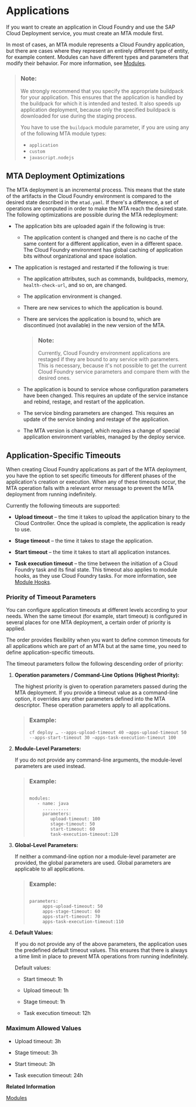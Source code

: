 <!-- loio05402110821742479725338cc8d7fe8c -->

# Applications

If you want to create an application in Cloud Foundry and use the SAP Cloud Deployment service, you must create an MTA module first.

In most of cases, an MTA module represents a Cloud Foundry application, but there are cases where they represent an entirely different type of entity, for example content. Modules can have different types and parameters that modify their behavior. For more information, see [Modules](modules-177d34d.md).

> ### Note:  
> We strongly recommend that you specify the appropriate buildpack for your application. This ensures that the application is handled by the buildpack for which it is intended and tested. It also speeds up application deployment, because only the specified buildpack is downloaded for use during the staging process.
> 
> You have to use the `buildpack` module parameter, if you are using any of the following MTA module types:
> 
> -   `application`
> -   `custom`
> -   `javascript.nodejs`



<a name="loio05402110821742479725338cc8d7fe8c__section_spx_wx5_jgb"/>

## MTA Deployment Optimizations

The MTA deployment is an incremental process. This means that the state of the artifacts in the Cloud Foundry environment is compared to the desired state described in the `mtad.yaml`. If there's a difference, a set of operations are computed in order to make the MTA reach the desired state. The following optimizations are possible during the MTA redeployment:

-   The application bits are uploaded again if the following is true:
    -   The application content is changed and there is no cache of the same content for a different application, even in a different space. The Cloud Foundry environment has global caching of application bits without organizational and space isolation.

-   The application is restaged and restarted if the following is true:
    -   The application attributes, such as commands, buildpacks, memory, `health-check-url`, and so on, are changed.
    -   The application environment is changed.
    -   There are new services to which the application is bound.
    -   There are services the application is bound to, which are discontinued \(not available\) in the new version of the MTA.

        > ### Note:  
        > Currently, Cloud Foundry environment applications are restaged if they are bound to any service with parameters. This is necessary, because it's not possible to get the current Cloud Foundry service parameters and compare them with the desired ones.

    -   The application is bound to service whose configuration parameters have been changed. This requires an update of the service instance and rebind, restage, and restart of the application.
    -   The service binding parameters are changed. This requires an update of the service binding and restage of the application.
    -   The MTA version is changed, which requires a change of special application environment variables, managed by the deploy service.




<a name="loio05402110821742479725338cc8d7fe8c__section_qlj_kky_ncc"/>

## **Application-Specific Timeouts**

When creating Cloud Foundry applications as part of the MTA deployment, you have the option to set specific timeouts for different phases of the application's creation or execution. When any of these timeouts occur, the MTA operation fails with a relevant error message to prevent the MTA deployment from running indefinitely.

Currently the following timeouts are supported:

-   **Upload timeout** – the time it takes to upload the application binary to the Cloud Controller. Once the upload is complete, the application is ready to use.


-   **Stage timeout** – the time it takes to stage the application.


-   **Start timeout** – the time it takes to start all application instances.


-   **Task execution timeout** – the time between the initiation of a Cloud Foundry task and its final state. This timeout also applies to module hooks, as they use Cloud Foundry tasks. For more information, see [Module Hooks](module-hooks-b9245ba.md).




### Priority of Timeout Parameters

You can configure application timeouts at different levels according to your needs. When the same timeout \(for example, start timeout\) is configured in several places for one MTA deployment, a certain order of priority is applied.

The order provides flexibility when you want to define common timeouts for all applications which are part of an MTA but at the same time, you need to define application-specific timeouts.

The timeout parameters follow the following descending order of priority:

1.  **Operation parameters / Command-Line Options \(Highest Priority\):** 

    The highest priority is given to operation parameters passed during the MTA deployment. If you provide a timeout value as a command-line option, it overrides any other parameters defined into the MTA descriptor. These operation parameters apply to all applications.

    > ### Example:  
    > ```
    > cf deploy … --apps-upload-timeout 40 –apps-upload-timeout 50 --apps-start-timeout 30 –apps-task-execution-timeout 100 
    > ```

2.  **Module-Level Parameters:** 

    If you do not provide any command-line arguments, the module-level parameters are used instead.

    > ### Example:  
    > ```
    > 
    > modules: 
    >    - name: java 
    >      .......... 
    >      parameters: 
    >         upload-timeout: 100 
    >         stage-timeout: 50 
    >         start-timeout: 60 
    >         task-execution-timeout:120 
    > ```

3.  **Global-Level Parameters:** 

    If neither a command-line option nor a module-level parameter are provided, the global parameters are used. Global parameters are applicable to all applications.

    > ### Example:  
    > ```
    > 
    > parameters: 
    >      apps-upload-timeout: 50 
    >      apps-stage-timeout: 60 
    >      apps-start-timeout: 70 
    >      apps-task-execution-timeout:110  
    > ```

4.  **Default Values:**

    If you do not provide any of the above parameters, the application uses the predefined default timeout values. This ensures that there is always a time limit in place to prevent MTA operations from running indefinitely.

    Default values:

    -   Start timeout: 1h

    -   Upload timeout: 1h

    -   Stage timeout: 1h

    -   Task execution timeout: 12h





### Maximum Allowed Values

-   Upload timeout: 3h

-   Stage timeout: 3h

-   Start timeout: 3h

-   Task execution timeout: 24h


**Related Information**  


[Modules](modules-177d34d.md "The modules section of the deployment descriptor lists the deployable parts contained in the MTA deployment archive.")


